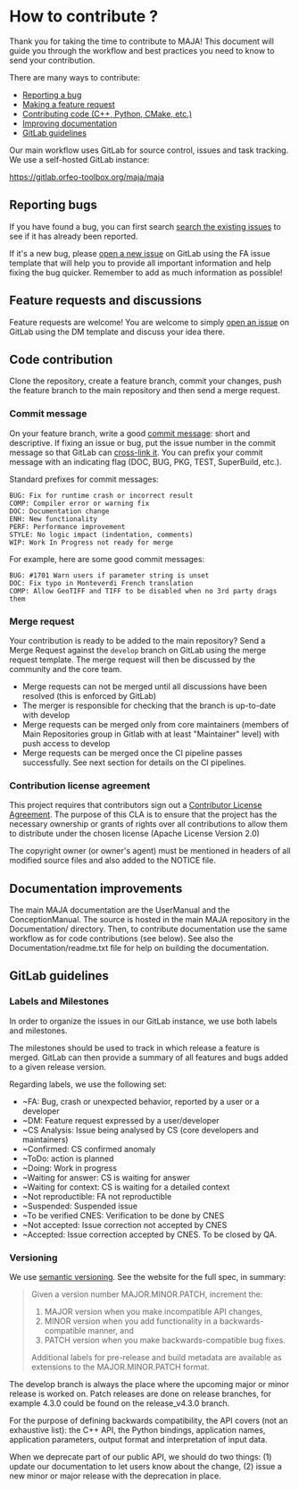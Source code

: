 # How to contribute ?

Thank you for taking the time to contribute to MAJA! This document will guide you
through the workflow and best practices you need to know to send your
contribution.

There are many ways to contribute:

* [Reporting a bug](#reporting-bugs)
* [Making a feature request](#feature-requests-and-discussions)
* [Contributing code (C++, Python, CMake, etc.)](#code-contribution)
* [Improving documentation](#documentation-improvements)
* [GitLab guidelines](#gitlab-guidelines)


Our main workflow uses GitLab for source control, issues and task tracking. We
use a self-hosted GitLab instance:

https://gitlab.orfeo-toolbox.org/maja/maja



## Reporting bugs

If you have found a bug, you can first search [search the existing issues](https://gitlab.orfeo-toolbox.org/maja/maja/-/issues?scope=all&utf8=%E2%9C%93&state=opened&label_name[]=FA)
to see if it has already been reported.

If it's a new bug, please [open a new issue](https://gitlab.orfeo-toolbox.org/maja/maja/-/issues/new?issue%5Bassignee_id%5D=&issue%5Bmilestone_id%5D=#) on GitLab using the FA issue template that will help you to provide all important information and
help fixing the bug quicker. Remember to add as much information as possible!

## Feature requests and discussions

Feature requests are welcome! You are welcome to simply [open an issue]((https://gitlab.orfeo-toolbox.org/maja/maja/-/issues/new?issue%5Bassignee_id%5D=&issue%5Bmilestone_id%5D=#)) on GitLab using the DM template
and discuss your idea there.

## Code contribution

Clone the repository, create a feature branch, commit your changes, push the
feature branch to the main repository and then send a merge request.


### Commit message

On your feature branch, write a good [commit message](https:branch//xkcd.com/1296/):
short and descriptive. If fixing an issue or bug, put the issue number in the
commit message so that GitLab can [cross-link it](https://docs.gitlab.com/ce/user/project/issues/crosslinking_issues.html).
You can prefix your commit message with an indicating flag (DOC, BUG, PKG,
TEST, SuperBuild, etc.).

Standard prefixes for commit messages:

    BUG: Fix for runtime crash or incorrect result
    COMP: Compiler error or warning fix
    DOC: Documentation change
    ENH: New functionality
    PERF: Performance improvement
    STYLE: No logic impact (indentation, comments)
    WIP: Work In Progress not ready for merge

For example, here are some good commit messages:

    BUG: #1701 Warn users if parameter string is unset
    DOC: Fix typo in Monteverdi French translation
    COMP: Allow GeoTIFF and TIFF to be disabled when no 3rd party drags them

### Merge request

Your contribution is ready to be added to the main repository? Send a Merge
Request against the `develop` branch on GitLab using the merge request
template. The merge request will then be discussed by the community and the core team.

* Merge requests can not be merged until all discussions have been resolved (this is enforced by GitLab)
* The merger is responsible for checking that the branch is up-to-date with develop
* Merge requests can be merged only from core maintainers (members of Main Repositories group in Gitlab with at least "Maintainer" level) with push access to develop
* Merge requests can be merged once the CI pipeline passes successfully. See
  next section for details on the CI pipelines.

### Contribution license agreement

This project requires that contributors sign out a [Contributor License
Agreement](https://en.wikipedia.org/wiki/Contributor_License_Agreement). The
purpose of this CLA is to ensure that the project has the necessary ownership or
grants of rights over all contributions to allow them to distribute under the
chosen license (Apache License Version 2.0)

The copyright owner (or owner's agent) must be mentioned in headers of all
modified source files and also added to the NOTICE
file.


## Documentation improvements

The main MAJA documentation are the UserManual and the ConceptionManual. The source is hosted in the main MAJA repository in the Documentation/ directory. Then, to
contribute documentation use the same workflow as for code contributions (see below).
See also the Documentation/readme.txt file for help on building the documentation.


## GitLab guidelines

### Labels and Milestones

In order to organize the issues in our GitLab instance, we use both labels and
milestones.

The milestones should be used to track in which release a feature is merged.
GitLab can then provide a summary of all features and bugs added to a given release
version.

Regarding labels, we use the following set:
* ~FA: Bug, crash or unexpected behavior, reported by a user or a developer
* ~DM: Feature request expressed by a user/developer
* ~CS Analysis: Issue being analysed by CS (core developers and maintainers)
* ~Confirmed: CS confirmed anomaly
* ~ToDo: action is planned
* ~Doing: Work in progress
* ~Waiting for answer: CS is waiting for answer
* ~Waiting for context: CS is waiting for a detailed context
* ~Not reproductible: FA not reproductible
* ~Suspended: Suspended issue
* ~To be verified CNES: Verification to be done by CNES
* ~Not accepted: Issue correction not accepted by CNES
* ~Accepted: Issue correction accepted by CNES. To be closed by QA.




### Versioning

We use [semantic versioning](https://semver.org/). See the website for the full spec, in summary:

> Given a version number MAJOR.MINOR.PATCH, increment the:
>
>  1. MAJOR version when you make incompatible API changes,
>  2. MINOR version when you add functionality in a backwards-compatible manner, and
>  3. PATCH version when you make backwards-compatible bug fixes.
>
> Additional labels for pre-release and build metadata are available as extensions to the MAJOR.MINOR.PATCH format.

The develop branch is always the place where the upcoming major or minor release is worked on. Patch releases are done on release branches, for example 4.3.0 could be found on the release_v4.3.0 branch.

For the purpose of defining backwards compatibility, the API covers (not an exhaustive list): the C++ API, the Python bindings, application names, application parameters, output format and interpretation of input data.

When we deprecate part of our public API, we should do two things: (1) update our documentation to let users know about the change, (2) issue a new minor or major release with the deprecation in place.